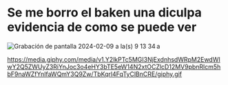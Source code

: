 # Se me borro el baken  una diculpa evidencia de como se puede ver 
 
![Grabación de pantalla 2024-02-09 a la(s) 9 13 34 a](https://github.com/Wilson8jsn/tamagui-expo-main/assets/115800617/b89992cb-8bc3-4674-9024-0f3d1337ac5b) 
 
https://media.giphy.com/media/v1.Y2lkPTc5MGI3NjExdnhsdWRpM2EwdWIwY2Q5ZWUyZ3RiYnJoc3o4eHY3bTE5eW14N2xtOCZlcD12MV9pbnRlcm5hbF9naWZfYnlfaWQmY3Q9Zw/TbKqrl4FqTyClBnCRE/giphy.gif

